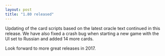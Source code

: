 ```yaml
---
layout: post
title: "1.80 released"
---
```


Updating of the card scripts based on the latest oracle text continued in this
release. We have also fixed a crash bug when starting a new game with the UI
set to Russian and added 14 more cards.

Look forward to more great releases in 2017.
